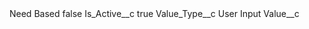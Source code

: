 <?xml version="1.0" encoding="UTF-8"?>
<CustomMetadata xmlns="http://soap.sforce.com/2006/04/metadata" xmlns:xsi="http://www.w3.org/2001/XMLSchema-instance" xmlns:xsd="http://www.w3.org/2001/XMLSchema">
    <label>Need Based</label>
    <protected>false</protected>
    <values>
        <field>Is_Active__c</field>
        <value xsi:type="xsd:boolean">true</value>
    </values>
    <values>
        <field>Value_Type__c</field>
        <value xsi:type="xsd:string">User Input</value>
    </values>
    <values>
        <field>Value__c</field>
        <value xsi:nil="true"/>
    </values>
</CustomMetadata>

